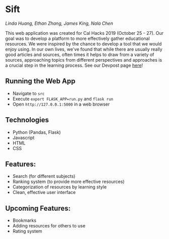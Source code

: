 # Sift
*Linda Huang, Ethan Zhang, James King, Nala Chen*

This web application was created for Cal Hacks 2019 (October 25 - 27). Our goal was to develop a platform to more effectively gather educational resources. We were inspired by the chance to develop a tool that we would enjoy using. In our own lives, we've found that while there are usually really good articles and sources, often times it helps to draw from a variety of sources, approaching topics from different perspectives and approaches is a crucial step in the learning process. See our Devpost page [here](https://devpost.com/software/sift-01f4hd)!

## Running the Web App
- Navigate to `src`
- Execute `export FLASK_APP=run.py` and `flask run`
- Open `http://127.0.0.1:5000` in a web browser

## Technologies
- Python (Pandas, Flask)
- Javascript
- HTML
- CSS

## Features:
- Search (for different subjects)
- Ranking system (to provide more effective resources)
- Categorization of resources by learning style
- Clean, effective user interface

## Upcoming Features:
- Bookmarks
- Adding resources for others to use
- Rating system
